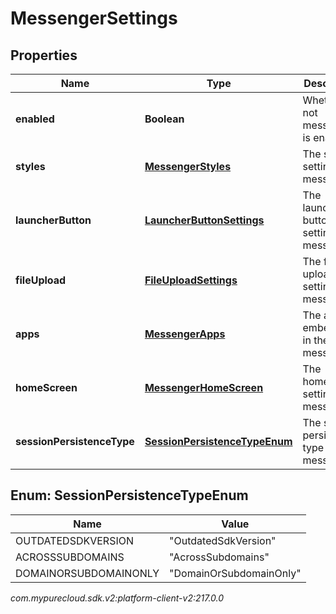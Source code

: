 # MessengerSettings


## Properties

| Name | Type | Description | Notes |
| ------------ | ------------- | ------------- | ------------- |
| **enabled** | **Boolean** | Whether or not messenger is enabled |  [optional] |
| **styles** | [**MessengerStyles**](MessengerStyles) | The style settings for messenger |  [optional] |
| **launcherButton** | [**LauncherButtonSettings**](LauncherButtonSettings) | The launcher button settings for messenger |  [optional] |
| **fileUpload** | [**FileUploadSettings**](FileUploadSettings) | The file upload settings for messenger |  [optional] |
| **apps** | [**MessengerApps**](MessengerApps) | The apps embedded in the messenger |  [optional] |
| **homeScreen** | [**MessengerHomeScreen**](MessengerHomeScreen) | The homescreen settings for messenger |  [optional] |
| **sessionPersistenceType** | [**SessionPersistenceTypeEnum**](#Enum--SessionPersistenceTypeEnum) | The session persistence type for messenger |  [optional] |


## Enum: SessionPersistenceTypeEnum

| Name | Value |
| ---- | ----- |
| OUTDATEDSDKVERSION | &quot;OutdatedSdkVersion&quot; | 
| ACROSSSUBDOMAINS | &quot;AcrossSubdomains&quot; | 
| DOMAINORSUBDOMAINONLY | &quot;DomainOrSubdomainOnly&quot; | 




_com.mypurecloud.sdk.v2:platform-client-v2:217.0.0_
